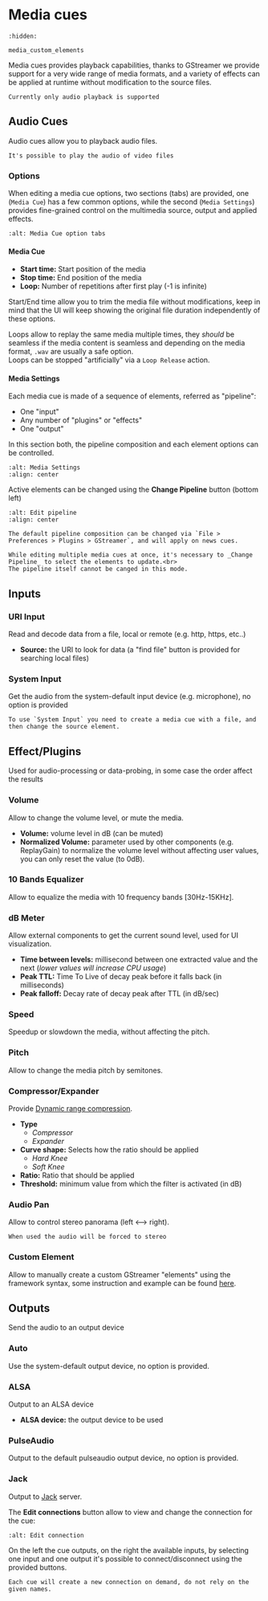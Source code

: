 # Media cues

```{toctree}
:hidden:

media_custom_elements
```

Media cues provides playback capabilities, thanks to GStreamer we provide support for a very wide range of media formats,
and a variety of effects can be applied at runtime without modification to the source files.

```{warning}
Currently only audio playback is supported
```

## Audio Cues

Audio cues allow you to playback audio files.

```{note}
It's possible to play the audio of video files
```

### Options

When editing a media cue options, two sections (tabs) are provided,
one (`Media Cue`) has a few common options, while the second (`Media Settings`) 
provides fine-grained control on the multimedia source, output and applied effects.

```{image} ../_static/media_cue_options_tab.png
:alt: Media Cue option tabs
```

#### Media Cue

* **Start time:** Start position of the media
* **Stop time:** End position of the media
* **Loop:** Number of repetitions after first play (-1 is infinite)

Start/End time allow you to trim the media file without modifications, keep in mind that the UI will keep showing the
original file duration independently of these options.

Loops allow to replay the same media multiple times, they _should_ be seamless if the media content is seamless 
and depending on the media format, `.wav` are usually a safe option.<br>
Loops can be stopped "artificially" via a `Loop Release` action.

#### Media Settings

Each media cue is made of a sequence of elements, referred as "pipeline":

* One "input"
* Any number of "plugins" or "effects"
* One "output"

In this section both, the pipeline composition and each element options can be controlled.

```{image} ../_static/media_cue_media_settings.png
:alt: Media Settings
:align: center
```

Active elements can be changed using the **Change Pipeline** button (bottom left)

```{image} ../_static/media_cue_edit_pipeline.png
:alt: Edit pipeline
:align: center
```

```{note}
The default pipeline composition can be changed via `File > Preferences > Plugins > GStreamer`, and will apply on news cues.
```

```{note}
While editing multiple media cues at once, it's necessary to _Change Pipeline_ to select the elements to update.<br>
The pipeline itself cannot be canged in this mode.
```

## Inputs

### URI Input

Read and decode data from a file, local or remote (e.g. http, https, etc..)

* **Source:** the URI to look for data (a "find file" button is provided for searching local files)

### System Input

Get the audio from the system-default input device (e.g. microphone), no option is provided

```{note}
To use `System Input` you need to create a media cue with a file, and then change the source element.
```

## Effect/Plugins

Used for audio-processing or data-probing, in some case the order affect the results

### Volume

Allow to change the volume level, or mute the media.

* **Volume:** volume level in dB (can be muted)
* **Normalized Volume:** parameter used by other components (e.g. ReplayGain) to
  normalize the volume level without affecting user values, you can only reset the value (to 0dB).

### 10 Bands Equalizer

Allow to equalize the media with 10 frequency bands [30Hz-15KHz].

### dB Meter

Allow external components to get the current sound level, used for UI visualization.

* **Time between levels:** millisecond between one extracted value and the next (_lower values will increase CPU usage_)
* **Peak TTL:** Time To Live of decay peak before it falls back (in milliseconds)
* **Peak falloff:** Decay rate of decay peak after TTL (in dB/sec)

### Speed

Speedup or slowdown the media, without affecting the pitch.

### Pitch

Allow to change the media pitch by semitones.

### Compressor/Expander

Provide <a href="https://en.wikipedia.org/wiki/Dynamic_range_compression" target="_blank">Dynamic range compression</a>.

* **Type**
   * *Compressor*
   * *Expander*
* **Curve shape:** Selects how the ratio should be applied
   * *Hard Knee*
   * *Soft Knee*
* **Ratio:** Ratio that should be applied
* **Threshold:** minimum value from which the filter is activated (in dB)

### Audio Pan

Allow to control stereo panorama (left ⟷ right).

```{note}
When used the audio will be forced to stereo
```

### Custom Element

Allow to manually create a custom GStreamer "elements" using the framework syntax,
some instruction and example can be found [here](media_custom_elements.md).

## Outputs

Send the audio to an output device

### Auto

Use the system-default output device, no option is provided.

### ALSA

Output to an ALSA device

* **ALSA device:** the output device to be used

### PulseAudio

Output to the default pulseaudio output device, no option is provided.

### Jack

Output to <a href="http://www.jackaudio.org/" target="_blank">Jack</a> server.

The **Edit connections** button allow to view and change the connection for the cue:

```{image} ../_static/media_cue_jack_connections.png
:alt: Edit connection
```

On the left the cue outputs, on the right the available inputs, 
by selecting one input and one output it's possible to connect/disconnect using the provided buttons.

```{note}
Each cue will create a new connection on demand, do not rely on the given names.
```

